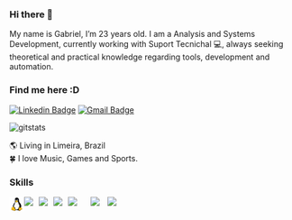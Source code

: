 ### Hi there 👋

My name is Gabriel, I’m 23 years old. I am a Analysis and Systems Development, currently working with Suport Tecnichal :computer:, always seeking theoretical and practical knowledge regarding tools, development and automation.

### Find me here :D
[![Linkedin Badge](https://img.shields.io/badge/-GabrielCardoso-blue?style=flat-square&logo=Linkedin&logoColor=white&link=https://www.linkedin.com/in/pirodriguees)](https://www.linkedin.com/in/gabriel-cardosoo/)
[![Gmail Badge](https://img.shields.io/badge/-sgabrielcardosoc@gmail.com-c14438?style=flat-square&logo=Gmail&logoColor=white&link=mailto:sgabrielcardosoc@gmail.com)](mailto:sgabrielcardosoc@gmail.com)

![gitstats](https://github-readme-stats-one-eta.vercel.app/api?username=gabrielcardosocs&show_icons=true&hide_border=true)

      
:earth_americas: Living in Limeira, Brazil      
:four_leaf_clover: I love Music, Games and Sports.

### Skills ###
<img align="left" width="26px" src="https://raw.githubusercontent.com/github/explore/80688e429a7d4ef2fca1e82350fe8e3517d3494d/topics/linux/linux.png" />
<img align="left" width="26px" src="https://img.icons8.com/color/50/000000/javascript.png" />
<img align="left" width="26px" src="https://img.icons8.com/color/48/000000/angularjs.png" />
<img align="left" width="26px" src="https://img.icons8.com/color/48/000000/flutter.png" />
<img align="left" width="40px" src="https://upload.wikimedia.org/wikipedia/commons/a/a7/React-icon.svg" />
<img align="left" width="30px" src="https://img.icons8.com/color/48/000000/css3.png" />
<img align="left" width="26px" src="https://mpng.subpng.com/20180413/oyw/kisspng-ansible-g2-technology-group-red-hat-organization-c-magic-circle-5ad07018670321.713204611523609624422.jpg" />      
